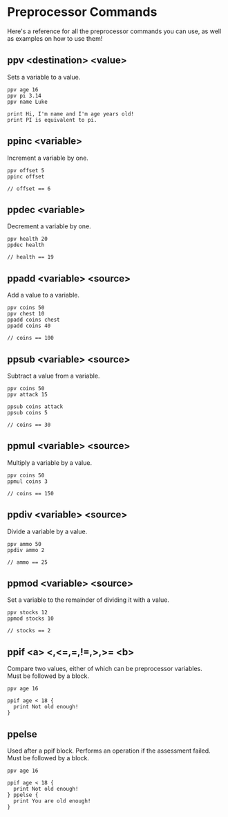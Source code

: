 # Preprocessor Commands
Here's a reference for all the preprocessor commands you can use, as well as examples on how to use them!

## ppv \<destination> \<value>
Sets a variable to a value.
```
ppv age 16
ppv pi 3.14
ppv name Luke

print Hi, I'm name and I'm age years old!
print PI is equivalent to pi.
```

## ppinc \<variable>
Increment a variable by one.
```
ppv offset 5
ppinc offset

// offset == 6
```

## ppdec \<variable>
Decrement a variable by one.
```
ppv health 20
ppdec health

// health == 19
```

## ppadd \<variable> \<source>
Add a value to a variable.
```
ppv coins 50
ppv chest 10
ppadd coins chest
ppadd coins 40

// coins == 100
```

## ppsub \<variable> \<source>
Subtract a value from a variable.
```
ppv coins 50
ppv attack 15

ppsub coins attack
ppsub coins 5

// coins == 30
```

## ppmul \<variable> \<source>
Multiply a variable by a value.
```
ppv coins 50
ppmul coins 3

// coins == 150
```

## ppdiv \<variable> \<source>
Divide a variable by a value.
```
ppv ammo 50
ppdiv ammo 2

// ammo == 25
```

## ppmod \<variable> \<source>
Set a variable to the remainder of dividing it with a value.
```
ppv stocks 12
ppmod stocks 10

// stocks == 2
```

## ppif \<a> <,<=,=,!=,>,>= \<b>
Compare two values, either of which can be preprocessor variables.
<br />Must be followed by a block.
```
ppv age 16

ppif age < 18 {
  print Not old enough!
}
```

## ppelse
Used after a ppif block. Performs an operation if the assessment failed.
<br />Must be followed by a block.
```
ppv age 16

ppif age < 18 {
  print Not old enough!
} ppelse {
  print You are old enough!
}
```

